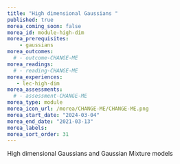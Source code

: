 ```yaml
---
title: "High dimensional Gaussians "
published: true
morea_coming_soon: false
morea_id: module-high-dim
morea_prerequisites:
	- gaussians
morea_outcomes:
  # - outcome-CHANGE-ME
morea_readings:
  # - reading-CHANGE-ME
morea_experiences:
   - lec-high-dim
morea_assessments:
  # - assessment-CHANGE-ME
morea_type: module
morea_icon_url: /morea/CHANGE-ME/CHANGE-ME.png
morea_start_date: "2024-03-04"
morea_end_date: "2021-03-13"
morea_labels:
morea_sort_order: 31
---
```


High dimensional Gaussians and Gaussian Mixture models
